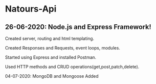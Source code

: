 # Natours-Api

## 26-06-2020: Node.js and Express Framework!

Created server, routing and html templating.

Created Responses and Requests, event loops, modules.

Started using Express and installed Postman.

Used HTTP methods and CRUD operations(get,post,patch,delete).


04-07-2020: MongoDB and Mongoose Added
